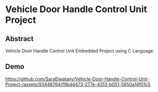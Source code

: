 # Vehicle Door Handle Control Unit Project

## Abstract
Vehicle Door Handle Control Unit Embedded Project  using C Language

## Demo
https://github.com/SaraElwatany/Vehicle-Door-Handle-Control-Unit-Project-/assets/93448764/f9bd4473-277e-4313-b051-5650a14f01c5

